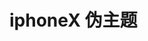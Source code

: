 iphoneX 伪主题 
=======================


<!-- 
sublime编辑时自动刷新用:
<meta http-equiv="refresh" content="8"> 
-->


